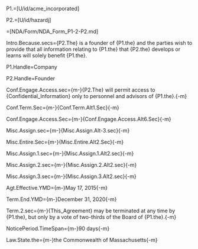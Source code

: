 P1.=[U/id/acme_incorporated]

P2.=[U/id/hazardj]

=[NDA/Form/NDA_Form_P1-2-P2.md]

Intro.Because.secs={P2.The} is a founder of {P1.the} and the parties wish to provide that all information relating to {P1.the} that {P2.the} develops or learns will solely benefit {P1.the}.

P1.Handle=Company

P2.Handle=Founder

Conf.Engage.Access.sec={m-}{P2.The} will permit access to {Confidential_Information} only to personnel and advisors of {P1.the}.{-m}

Conf.Term.Sec={m-}{Conf.Term.Alt1.Sec}{-m}

Conf.Engage.Access.Sec={m-}{Conf.Engage.Access.Alt6.Sec}{-m}

Misc.Assign.sec={m-}{Misc.Assign.Alt-3.sec}{-m}

Misc.Entire.Sec={m-}{Misc.Entire.Alt2.Sec}{-m}

Misc.Assign.1.sec={m-}{Misc.Assign.1.Alt2.sec}{-m}

Misc.Assign.2.sec={m-}{Misc.Assign.2.Alt2.sec}{-m}

Misc.Assign.3.sec={m-}{Misc.Assign.3.Alt2.sec}{-m}

Agt.Effective.YMD={m-}May 17, 2015{-m}

Term.End.YMD={m-}December 31, 2020{-m}

Term.2.sec={m-}{This_Agreement} may be terminated at any time by {P1.the}, but only by a vote of two-thirds of the Board of {P1.the}.{-m}

NoticePeriod.TimeSpan={m-}90 days{-m}

Law.State.the={m-}the Commonwealth of Massachusetts{-m}